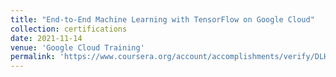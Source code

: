 ```yaml
---
title: "End-to-End Machine Learning with TensorFlow on Google Cloud"
collection: certifications
date: 2021-11-14	
venue: 'Google Cloud Training'
permalink: 'https://www.coursera.org/account/accomplishments/verify/DLHBZAXW55UD'
---
```

